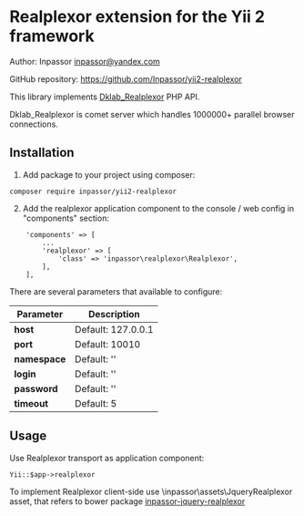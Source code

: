 Realplexor extension for the Yii 2 framework
============================================

Author: Inpassor <inpassor@yandex.com>

GitHub repository: https://github.com/Inpassor/yii2-realplexor

This library implements
[Dklab_Realplexor](https://github.com/DmitryKoterov/dklab_realplexor)
PHP API.

Dklab_Realplexor is comet server which handles 1000000+ parallel
browser connections.

## Installation

1) Add package to your project using composer:
```
composer require inpassor/yii2-realplexor
```

2) Add the realplexor application component to the console / web config in "components" section:
```
    'components' => [
        ...
        'realplexor' => [
            'class' => 'inpassor\realplexor\Realplexor',
        ],
    ],
```
There are several parameters that available to configure:

Parameter | Description
--- | ---
**host** | Default: 127.0.0.1
**port** | Default: 10010
**namespace** | Default: ''
**login** | Default: ''
**password** | Default: ''
**timeout** | Default: 5


## Usage

Use Realplexor transport as application component:
```
Yii::$app->realplexor
```

To implement Realplexor client-side use \inpassor\assets\JqueryRealplexor
asset, that refers to bower package
[inpassor-jquery-realplexor](https://github.com/Inpassor/jquery-realplexor)
